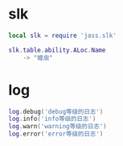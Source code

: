 # slk
```lua
local slk = require 'jass.slk'

slk.table.ability.ALoc.Name
    -> "蝗虫"
```

# log
```lua
log.debug('debug等级的日志')
log.info('info等级的日志')
log.warn('warning等级的日志')
log.error('error等级的日志')
```
